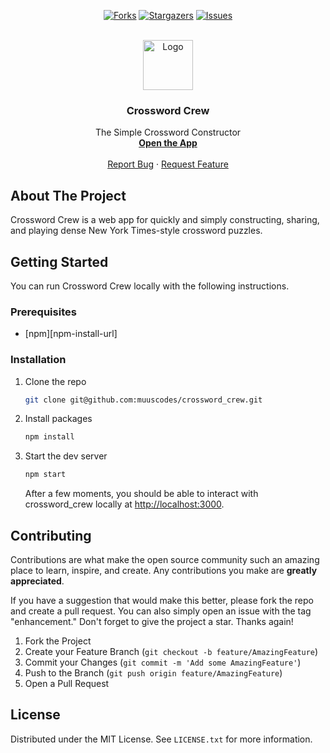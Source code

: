 <!-- README adapted from https://github.com/othneildrew/Best-README-Template -->

<!-- PROJECT SHIELDS -->
<div align="center">

<a href="">[![Forks][forks-shield]][forks-url]</a>
<a href="">[![Stargazers][stars-shield]][stars-url]</a>
<a href="">[![Issues][issues-shield]][issues-url]</a>

</div>

<!-- PROJECT LOGO -->
<br />
<div align="center">
  <a href="https://github.com/muuscodes/crossword_crew">
    <img src="src/img/favicon.png" alt="Logo" width="80" height="80">
  </a>

<h3 align="center">Crossword Crew</h3>

  <p align="center">
    The Simple Crossword Constructor
    <br />
    <a href="https://crossword_Crew.app" target="_blank" rel="noreferrer"><strong>Open the App</strong></a>
    <br />
    <br />
    <a href="https://github.com/gasnew/crossword_crew/issues/new?labels=bug&template=bug-report---.md">Report Bug</a>
    ·
    <a href="https://github.com/gasnew/crossword_crew/issues/new?labels=enhancement&template=feature-request---.md">Request Feature</a>
  </p>
</div>

## About The Project

Crossword Crew is a web app for quickly and simply constructing, sharing, and
playing dense New York Times-style crossword puzzles.

## Getting Started

You can run Crossword Crew locally with the following instructions.

### Prerequisites

- [npm][npm-install-url]

### Installation

1. Clone the repo
   ```sh
   git clone git@github.com:muuscodes/crossword_crew.git
   ```
2. Install packages
   ```sh
   npm install
   ```
3. Start the dev server

   ```sh
   npm start
   ```

   After a few moments, you should be able to interact with crossword_crew locally
   at [http://localhost:3000](http://localhost:3000).

## Contributing

Contributions are what make the open source community such an amazing place to
learn, inspire, and create. Any contributions you make are **greatly
appreciated**.

If you have a suggestion that would make this better, please fork the repo and
create a pull request. You can also simply open an issue with the tag
"enhancement." Don't forget to give the project a star. Thanks again!

1. Fork the Project
2. Create your Feature Branch (`git checkout -b feature/AmazingFeature`)
3. Commit your Changes (`git commit -m 'Add some AmazingFeature'`)
4. Push to the Branch (`git push origin feature/AmazingFeature`)
5. Open a Pull Request

## License

Distributed under the MIT License. See `LICENSE.txt` for more information.



<!-- MARKDOWN LINKS & IMAGES -->
<!-- https://www.markdownguide.org/basic-syntax/#reference-style-links -->

[forks-shield]: https://img.shields.io/github/forks/gasnew/crossword_crew.svg?style=for-the-badge
[forks-url]: https://github.com/gasnew/crossword_crew/network/members
[stars-shield]: https://img.shields.io/github/stars/gasnew/crossword_crew.svg?style=for-the-badge
[stars-url]: https://github.com/gasnew/crossword_crew/stargazers
[issues-shield]: https://img.shields.io/github/issues/gasnew/crossword_crew.svg?style=for-the-badge
[issues-url]: https://github.com/gasnew/crossword_crew/issues
[wfc-worker-url]: https://github.com/gasnew/crossword_crew/blob/master/ui/src/features/builder/WFCWorker.worker.ts
[wfc-url]: https://github.com/mxgmn/WaveFunctionCollapse
[reddit-post-url]: https://www.reddit.com/r/computerscience/comments/xh1lzi/a_dense_nytstyle_crossword_constructor_using_wave/
[yarn-install-url]: https://classic.yarnpkg.com/lang/en/docs/install

